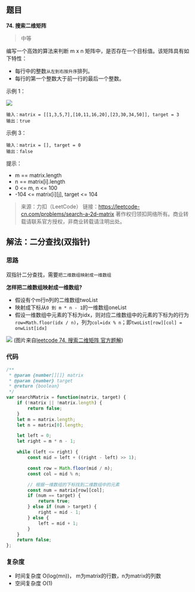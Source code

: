 ## 题目
**74. 搜索二维矩阵**
>中等

编写一个高效的算法来判断 m x n 矩阵中，是否存在一个目标值。该矩阵具有如下特性：

* 每行中的整数`从左到右按升序`排列。
* 每行的第一个整数大于前一行的最后一个整数。

示例 1：

![](https://gitee.com/sinkhaha/picture/raw/master/img/leetcode/74_1.jpg)
```
输入：matrix = [[1,3,5,7],[10,11,16,20],[23,30,34,50]], target = 3
输出：true
```

示例 3：
```
输入：matrix = [], target = 0
输出：false
```
提示：
* m == matrix.length
* n == matrix[i].length
* 0 <= m, n <= 100
* -104 <= matrix[i][j], target <= 104

>来源：力扣（LeetCode）
链接：https://leetcode-cn.com/problems/search-a-2d-matrix
著作权归领扣网络所有。商业转载请联系官方授权，非商业转载请注明出处。

## 解法：二分查找(双指针)
### 思路
双指针二分查找，需要`把二维数组映射成一维数组`

**怎样把二维数组映射成一维数组?**

* 假设有个m行n列的二维数组twoList
* 映射成下标从`0 到 m * n - 1`的一维数组oneList
* 假设一维数组中元素的下标为idx，则对应二维数组中的元素的下标为的行为`row=Math.floor(idx / n)`，列为`col=idx % n`；即`twoList[row][col] = onwList[idx]`

![](https://gitee.com/sinkhaha/picture/raw/master/img/leetcode/74_2.png)
(图片来自[leetcode 74. 搜索二维矩阵 官方题解](https://leetcode-cn.com/problems/search-a-2d-matrix/solution/sou-suo-er-wei-ju-zhen-by-leetcode/))

### 代码
```javascript
/**
 * @param {number[][]} matrix
 * @param {number} target
 * @return {boolean}
 */
var searchMatrix = function(matrix, target) {
    if (!matrix || !matrix.length) {
        return false;
    }
    let m = matrix.length;
    let n = matrix[0].length;

    let left = 0;
    let right = m * n - 1;

    while (left <= right) {
        const mid = left + ((right - left) >> 1);

        const row = Math.floor(mid / n);
        const col = mid % n;

        // 根据一维数组的下标找到二维数组中的元素
        const num = matrix[row][col];
        if (num == target) {
            return true;
        } else if (num > target) {
            right = mid - 1;
        } else {
            left = mid + 1;
        }
    }
    return false;
};
```

### 复杂度
* 时间复杂度 O(log(mn))， m为matrix的行数，n为matrix的列数
* 空间复杂度 O(1)